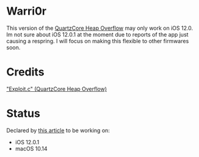 # Warri0r
This version of the [QuartzCore Heap Overflow](https://blogs.securiteam.com/index.php/archives/3796) may only work on iOS 12.0. Im not sure about iOS 12.0.1 at the moment due to reports of the app just causing a respring. I will focus on making this flexible to other firmwares soon. 
# Credits
["Exploit.c" (QuartzCore Heap Overflow)](https://blogs.securiteam.com/index.php/archives/3796)
# Status
Declared by [this article](https://blogs.securiteam.com/index.php/archives/3796) to be working on:
- iOS 12.0.1
- macOS 10.14
